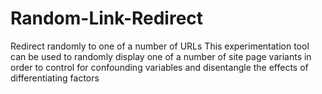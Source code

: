 # Random-Link-Redirect
Redirect randomly to one of a number of URLs
This experimentation tool can be used to randomly display one of a number of site page variants in order to control for confounding variables and disentangle the effects of differentiating factors
